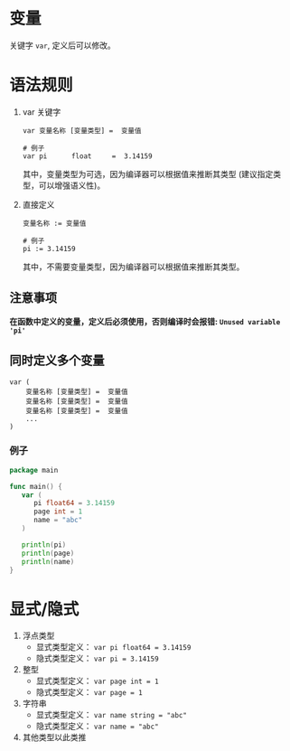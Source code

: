 # 变量
关键字 `var`, 定义后可以修改。

# 语法规则
1. var 关键字
    ```shell
    var 变量名称 [变量类型] =  变量值
    
    # 例子
    var pi      float     =  3.14159
    ```
    其中，变量类型为可选，因为编译器可以根据值来推断其类型 (建议指定类型，可以增强语义性)。

2. 直接定义
    ```shell
    变量名称 := 变量值
    
    # 例子
    pi := 3.14159
    ```
    其中，不需要变量类型，因为编译器可以根据值来推断其类型。

## 注意事项
**在函数中定义的变量，定义后必须使用，否则编译时会报错: `Unused variable 'pi'`**

## 同时定义多个变量
```shell
var (
    变量名称 [变量类型] =  变量值
    变量名称 [变量类型] =  变量值
    变量名称 [变量类型] =  变量值
    ...
)
```

### 例子
```go
package main

func main() {
   var (
      pi float64 = 3.14159
      page int = 1
      name = "abc"
   )

   println(pi)
   println(page)
   println(name)
}
```

# 显式/隐式
1. 浮点类型
    * 显式类型定义： `var pi float64 = 3.14159`
    * 隐式类型定义： `var pi = 3.14159`
2. 整型
    * 显式类型定义： `var page int = 1`
    * 隐式类型定义： `var page = 1`
3. 字符串
    * 显式类型定义： `var name string = "abc"`
    * 隐式类型定义： `var name = "abc"`
4. 其他类型以此类推
